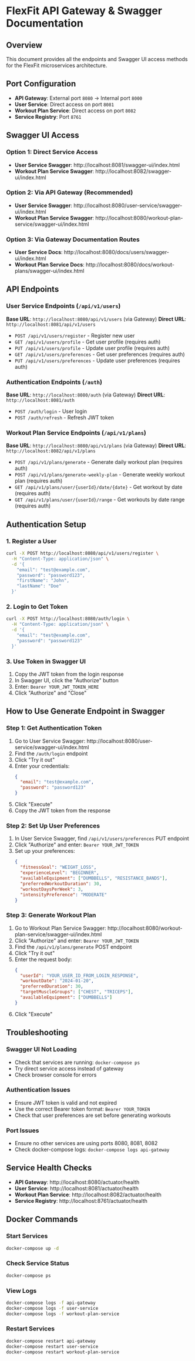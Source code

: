 # FlexFit API Gateway & Swagger Documentation

## Overview
This document provides all the endpoints and Swagger UI access methods for the FlexFit microservices architecture.

## Port Configuration
- **API Gateway**: External port `8080` → Internal port `8000`
- **User Service**: Direct access on port `8081`
- **Workout Plan Service**: Direct access on port `8082`
- **Service Registry**: Port `8761`

## Swagger UI Access

### Option 1: Direct Service Access
- **User Service Swagger**: http://localhost:8081/swagger-ui/index.html
- **Workout Plan Service Swagger**: http://localhost:8082/swagger-ui/index.html

### Option 2: Via API Gateway (Recommended)
- **User Service Swagger**: http://localhost:8080/user-service/swagger-ui/index.html
- **Workout Plan Service Swagger**: http://localhost:8080/workout-plan-service/swagger-ui/index.html

### Option 3: Via Gateway Documentation Routes
- **User Service Docs**: http://localhost:8080/docs/users/swagger-ui/index.html
- **Workout Plan Service Docs**: http://localhost:8080/docs/workout-plans/swagger-ui/index.html

## API Endpoints

### User Service Endpoints (`/api/v1/users`)
**Base URL**: `http://localhost:8080/api/v1/users` (via Gateway)
**Direct URL**: `http://localhost:8081/api/v1/users`

- `POST /api/v1/users/register` - Register new user
- `GET /api/v1/users/profile` - Get user profile (requires auth)
- `PUT /api/v1/users/profile` - Update user profile (requires auth)
- `GET /api/v1/users/preferences` - Get user preferences (requires auth)
- `PUT /api/v1/users/preferences` - Update user preferences (requires auth)

### Authentication Endpoints (`/auth`)
**Base URL**: `http://localhost:8080/auth` (via Gateway)
**Direct URL**: `http://localhost:8081/auth`

- `POST /auth/login` - User login
- `POST /auth/refresh` - Refresh JWT token

### Workout Plan Service Endpoints (`/api/v1/plans`)
**Base URL**: `http://localhost:8080/api/v1/plans` (via Gateway)
**Direct URL**: `http://localhost:8082/api/v1/plans`

- `POST /api/v1/plans/generate` - Generate daily workout plan (requires auth)
- `POST /api/v1/plans/generate-weekly-plan` - Generate weekly workout plan (requires auth)
- `GET /api/v1/plans/user/{userId}/date/{date}` - Get workout by date (requires auth)
- `GET /api/v1/plans/user/{userId}/range` - Get workouts by date range (requires auth)

## Authentication Setup

### 1. Register a User
```bash
curl -X POST http://localhost:8080/api/v1/users/register \
  -H "Content-Type: application/json" \
  -d '{
    "email": "test@example.com",
    "password": "password123",
    "firstName": "John",
    "lastName": "Doe"
  }'
```

### 2. Login to Get Token
```bash
curl -X POST http://localhost:8080/auth/login \
  -H "Content-Type: application/json" \
  -d '{
    "email": "test@example.com",
    "password": "password123"
  }'
```

### 3. Use Token in Swagger UI
1. Copy the JWT token from the login response
2. In Swagger UI, click the "Authorize" button
3. Enter: `Bearer YOUR_JWT_TOKEN_HERE`
4. Click "Authorize" and "Close"

## How to Use Generate Endpoint in Swagger

### Step 1: Get Authentication Token
1. Go to User Service Swagger: http://localhost:8080/user-service/swagger-ui/index.html
2. Find the `/auth/login` endpoint
3. Click "Try it out"
4. Enter your credentials:
   ```json
   {
     "email": "test@example.com",
     "password": "password123"
   }
   ```
5. Click "Execute"
6. Copy the JWT token from the response

### Step 2: Set Up User Preferences
1. In User Service Swagger, find `/api/v1/users/preferences` PUT endpoint
2. Click "Authorize" and enter: `Bearer YOUR_JWT_TOKEN`
3. Set up your preferences:
   ```json
   {
     "fitnessGoal": "WEIGHT_LOSS",
     "experienceLevel": "BEGINNER",
     "availableEquipment": ["DUMBBELLS", "RESISTANCE_BANDS"],
     "preferredWorkoutDuration": 30,
     "workoutDaysPerWeek": 3,
     "intensityPreference": "MODERATE"
   }
   ```

### Step 3: Generate Workout Plan
1. Go to Workout Plan Service Swagger: http://localhost:8080/workout-plan-service/swagger-ui/index.html
2. Click "Authorize" and enter: `Bearer YOUR_JWT_TOKEN`
3. Find the `/api/v1/plans/generate` POST endpoint
4. Click "Try it out"
5. Enter the request body:
   ```json
   {
     "userId": "YOUR_USER_ID_FROM_LOGIN_RESPONSE",
     "workoutDate": "2024-01-20",
     "preferredDuration": 30,
     "targetMuscleGroups": ["CHEST", "TRICEPS"],
     "availableEquipment": ["DUMBBELLS"]
   }
   ```
6. Click "Execute"

## Troubleshooting

### Swagger UI Not Loading
- Check that services are running: `docker-compose ps`
- Try direct service access instead of gateway
- Check browser console for errors

### Authentication Issues
- Ensure JWT token is valid and not expired
- Use the correct Bearer token format: `Bearer YOUR_TOKEN`
- Check that user preferences are set before generating workouts

### Port Issues
- Ensure no other services are using ports 8080, 8081, 8082
- Check docker-compose logs: `docker-compose logs api-gateway`

## Service Health Checks
- **API Gateway**: http://localhost:8080/actuator/health
- **User Service**: http://localhost:8081/actuator/health
- **Workout Plan Service**: http://localhost:8082/actuator/health
- **Service Registry**: http://localhost:8761/actuator/health

## Docker Commands

### Start Services
```bash
docker-compose up -d
```

### Check Service Status
```bash
docker-compose ps
```

### View Logs
```bash
docker-compose logs -f api-gateway
docker-compose logs -f user-service
docker-compose logs -f workout-plan-service
```

### Restart Services
```bash
docker-compose restart api-gateway
docker-compose restart user-service
docker-compose restart workout-plan-service
```